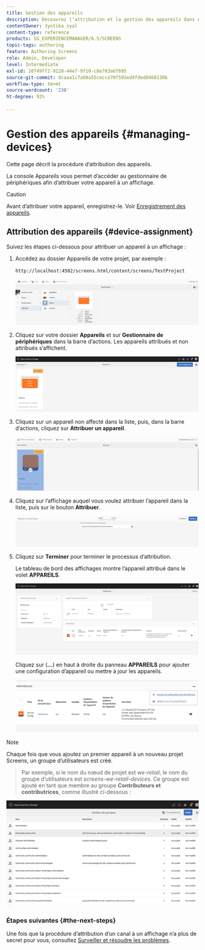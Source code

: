 ```yaml
---
title: Gestion des appareils
description: Découvrez l’attribution et la gestion des appareils dans AEM Screens.
contentOwner: Jyotika syal
content-type: reference
products: SG_EXPERIENCEMANAGER/6.5/SCREENS
topic-tags: authoring
feature: Authoring Screens
role: Admin, Developer
level: Intermediate
exl-id: 10749ff2-9128-44e7-9f10-c8e783a6f695
source-git-commit: dcaaa1c7ab0a55cecce70f593ed4fded8468130b
workflow-type: tm+mt
source-wordcount: '238'
ht-degree: 92%

---
```


# Gestion des appareils {#managing-devices}

Cette page décrit la procédure d’attribution des appareils.

La console Appareils vous permet d’accéder au gestionnaire de périphériques afin d’attribuer votre appareil à un affichage.

>[!CAUTION]
>
>Avant d’attribuer votre appareil, enregistrez-le. Voir [Enregistrement des appareils](device-registration.md).

## Attribution des appareils {#device-assignment}

Suivez les étapes ci-dessous pour attribuer un appareil à un affichage :

1. Accédez au dossier Appareils de votre projet, par exemple :

   `http://localhost:4502/screens.html/content/screens/TestProject`

   ![chlimage_1-32](assets/chlimage_1-32.png)

1. Cliquez sur votre dossier **Appareils** et sur **Gestionnaire de périphériques** dans la barre d’actions. Les appareils attribués et non attribués s’affichent.

   ![chlimage_1-33](assets/chlimage_1-33.png)

1. Cliquez sur un appareil non affecté dans la liste, puis, dans la barre d’actions, cliquez sur **Attribuer un appareil**.

   ![chlimage_1-34](assets/chlimage_1-34.png)

1. Cliquez sur l’affichage auquel vous voulez attribuer l’appareil dans la liste, puis sur le bouton **Attribuer**.

   ![chlimage_1-35](assets/chlimage_1-35.png)

1. Cliquez sur **Terminer** pour terminer le processus d’attribution.


   Le tableau de bord des affichages montre l’appareil attribué dans le volet **APPAREILS**.

   ![chlimage_1-37](assets/chlimage_1-37.png)

   Cliquez sur (**...**) en haut à droite du panneau **APPAREILS** pour ajouter une configuration d’appareil ou mettre à jour les appareils.

   ![chlimage_1-38](assets/chlimage_1-38.png)

>[!NOTE]
>
>Chaque fois que vous ajoutez un premier appareil à un nouveau projet Screens, un groupe d’utilisateurs est créé.
>>Par exemple, si le nom du nœud de projet est *we-retail*, le nom du groupe d’utilisateurs est *screens-we-retail-devices*.
>>Ce groupe est ajouté en tant que membre au groupe **Contributeurs et contributrices**, comme illustré ci-dessous :

![chlimage_1-39](assets/chlimage_1-39.png)

### Étapes suivantes {#the-next-steps}

Une fois que la procédure d’attribution d’un canal à un affichage n’a plus de secret pour vous, consultez [Surveiller et résoudre les problèmes](monitoring-screens.md).
